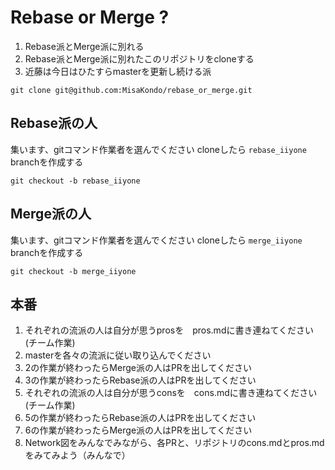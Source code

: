 # Rebase or Merge ?

1. Rebase派とMerge派に別れる
2. Rebase派とMerge派に別れたこのリポジトリをcloneする
3. 近藤は今日はひたすらmasterを更新し続ける派
```
git clone git@github.com:MisaKondo/rebase_or_merge.git
```

## Rebase派の人

集います、gitコマンド作業者を選んでください
cloneしたら `rebase_iiyone` branchを作成する
```
git checkout -b rebase_iiyone
```

## Merge派の人

集います、gitコマンド作業者を選んでください
cloneしたら `merge_iiyone` branchを作成する
```
git checkout -b merge_iiyone
```

## 本番

1. それぞれの流派の人は自分が思うprosを　pros.mdに書き連ねてください(チーム作業)
2. masterを各々の流派に従い取り込んでください
3. 2の作業が終わったらMerge派の人はPRを出してください
4. 3の作業が終わったらRebase派の人はPRを出してください
5. それぞれの流派の人は自分が思うconsを　cons.mdに書き連ねてください(チーム作業)
6. 5の作業が終わったらRebase派の人はPRを出してください
7. 6の作業が終わったらMerge派の人はPRを出してください
8. Network図をみんなでみながら、各PRと、リポジトリのcons.mdとpros.mdをみてみよう（みんなで）
